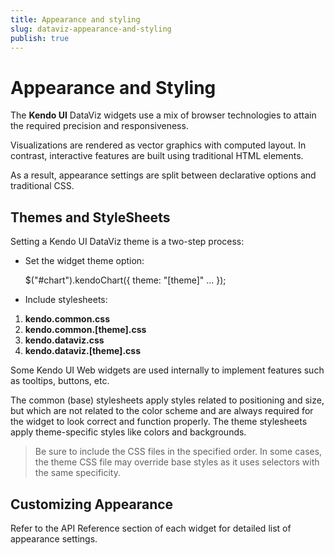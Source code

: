 ```yaml
---
title: Appearance and styling
slug: dataviz-appearance-and-styling
publish: true
---
```


# Appearance and Styling

The **Kendo UI** DataViz widgets use a mix of browser technologies to attain the required precision and responsiveness.

Visualizations are rendered as vector graphics with computed layout.
In contrast, interactive features are built using traditional HTML elements.

As a result, appearance settings are split between declarative options and traditional CSS.

## Themes and StyleSheets

Setting a Kendo UI DataViz theme is a two-step process:

* Set the widget theme option:

    $("#chart").kendoChart({
        theme: "[theme]"
        ...
    });

* Include stylesheets:

1. **kendo.common.css**
1. **kendo.common.[theme].css**
1. **kendo.dataviz.css**
1. **kendo.dataviz.[theme].css**

Some Kendo UI Web widgets are used internally to implement features such as tooltips, buttons, etc.

The common (base) stylesheets apply styles related to positioning and size, but which are not related to the color scheme and are always required for the widget to
look correct and function properly. The theme stylesheets apply theme-specific styles like colors and backgrounds.

> Be sure to include the CSS files in the specified order. In some cases, the theme CSS file may override base styles as it uses selectors with the same specificity.

## Customizing Appearance

Refer to the API Reference section of each widget for detailed list of appearance settings.
